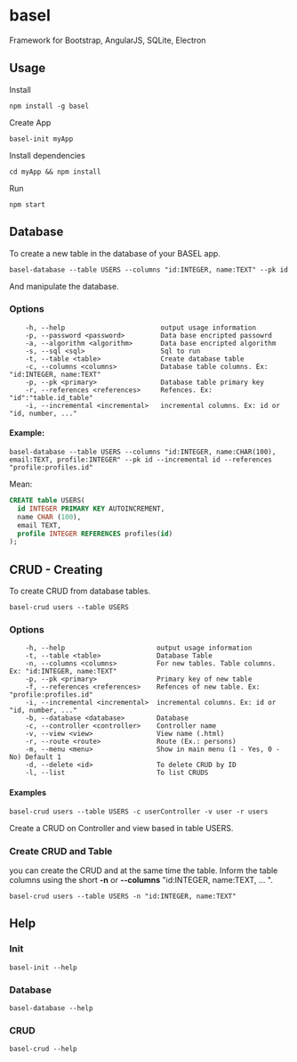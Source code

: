 # basel
Framework for Bootstrap, AngularJS, SQLite, Electron

## Usage
Install
```shell
npm install -g basel
```

Create App
```shell
basel-init myApp
```

Install dependencies
```shell
cd myApp && npm install
```

Run
```shell
npm start
```

## Database
To create a new table in the database of your BASEL app. 
```shell
basel-database --table USERS --columns "id:INTEGER, name:TEXT" --pk id
```
And manipulate the database.

### Options
```shel
    -h, --help                        output usage information
    -p, --password <password>         Data base encripted passowrd
    -a, --algorithm <algorithm>       Data base encripted algorithm
    -s, --sql <sql>                   Sql to run
    -t, --table <table>               Create database table
    -c, --columns <columns>           Database table columns. Ex: "id:INTEGER, name:TEXT"
    -p, --pk <primary>                Database table primary key
    -r, --references <references>     Refences. Ex: "id":"table.id_table"
    -i, --incremental <incremental>   incremental columns. Ex: id or "id, number, ..."
```

#### Example:
```shell
basel-database --table USERS --columns "id:INTEGER, name:CHAR(100), email:TEXT, profile:INTEGER" --pk id --incremental id --references "profile:profiles.id"
```
Mean:
```sql
CREATE table USERS(
  id INTEGER PRIMARY KEY AUTOINCREMENT,
  name CHAR (100),
  email TEXT,
  profile INTEGER REFERENCES profiles(id)
);
```

## CRUD - Creating
To create CRUD from database tables.
```shell
basel-crud users --table USERS
```
### Options
```shell
    -h, --help                       output usage information
    -t, --table <table>              Database Table
    -n, --columns <columns>          For new tables. Table columns. Ex: "id:INTEGER, name:TEXT"
    -p, --pk <primary>               Primary key of new table
    -f, --references <references>    Refences of new table. Ex: "profile:profiles.id"
    -i, --incremental <incremental>  incremental columns. Ex: id or "id, number, ..."
    -b, --database <database>        Database
    -c, --controller <controller>    Controller name
    -v, --view <view>                View name (.html)
    -r, --route <route>              Route (Ex.: persons)
    -m, --menu <menu>                Show in main menu (1 - Yes, 0 - No) Default 1
    -d, --delete <id>                To delete CRUD by ID
    -l, --list                       To list CRUDS
```

#### Examples
```shell
basel-crud users --table USERS -c userController -v user -r users
```
Create a CRUD on Controller and view based in table USERS.

### Create CRUD and Table
you can create the CRUD and at the same time the table. Inform the table columns using the short <strong>-n</strong> or <strong>--columns</strong> "id:INTEGER, name:TEXT, ... ".
```shell
basel-crud users --table USERS -n "id:INTEGER, name:TEXT" 
```

## Help

### Init
```shell
basel-init --help
```

### Database
```shell
basel-database --help
```
### CRUD
```shell
basel-crud --help
```
